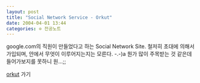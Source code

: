```yaml
---
layout: post
title: "Social Network Service - Orkut"
date: 2004-04-01 13:44
categories: ⊙ 전공노트
---
```


google.com의 직원이 만들었다고 하는 Social Network Site.
철저히 초대에 의해서 가입되며, 안에서 무엇이 이루어지는지는 모른다. -.-)a
뭔가 많이 주목받는 것 같은데 들어가보지를 못하니 원...;;

[orkut](http://www.orkut.com) 가기

       
